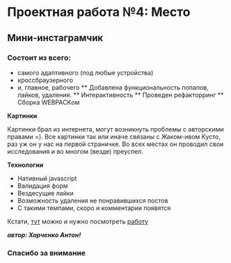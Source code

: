 # Проектная работа №4: Место

## Мини-инстаграмчик

### Состоит из всего:

* самого адаптивного (под любые устройства)
* кроссбраузерного
* и, главное, рабочего
** Добавлена функциональность попапов, лайков, удаления.
** Интерактивность
** Проведен рефакторринг
** Сборка WEBPACKом

**Картинки**

Картинки брал из интернета, могут возникнуть проблемы с авторскими правами =). Все картинки 
так или иначе связаны с Жаком-ивом Кусто, раз уж он у нас на первой страничке. Во всех местах он проводил свои исследования и во многом (везде) преуспел.

**Технологии**

- Нативный javascript  
- Валидация форм  
- Вездесущие лайки
- Возможность удаления не понравившихся постов
- С такими темпами, скоро и комментарии появятся


Кстати, [тут](https://norchah.github.io/mesto/dist/index.html) можно и нужно посмотреть [работу](https://norchah.github.io/mesto/dist/index.html)

***автор: Харченко Антон!***
### Спасибо за внимание


